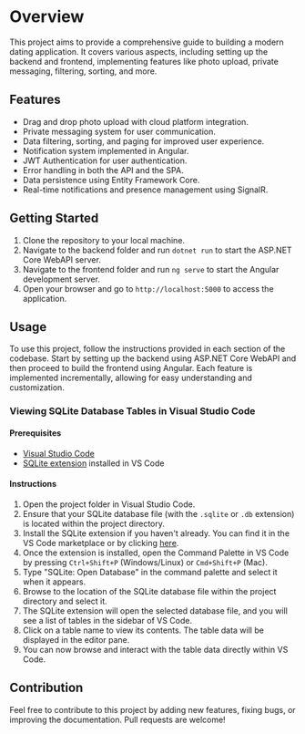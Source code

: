 # Overview

This project aims to provide a comprehensive guide to building a modern dating application. It covers various aspects, including setting up the backend and frontend, implementing features like photo upload, private messaging, filtering, sorting, and more.

## Features

- Drag and drop photo upload with cloud platform integration.
- Private messaging system for user communication.
- Data filtering, sorting, and paging for improved user experience.
- Notification system implemented in Angular.
- JWT Authentication for user authentication.
- Error handling in both the API and the SPA.
- Data persistence using Entity Framework Core.
- Real-time notifications and presence management using SignalR.

## Getting Started

1. Clone the repository to your local machine.
2. Navigate to the backend folder and run `dotnet run` to start the ASP.NET Core WebAPI server.
3. Navigate to the frontend folder and run `ng serve` to start the Angular development server.
4. Open your browser and go to `http://localhost:5000` to access the application.

## Usage

To use this project, follow the instructions provided in each section of the codebase. Start by setting up the backend using ASP.NET Core WebAPI and then proceed to build the frontend using Angular. Each feature is implemented incrementally, allowing for easy understanding and customization.

### Viewing SQLite Database Tables in Visual Studio Code

#### Prerequisites
- [Visual Studio Code](https://code.visualstudio.com/)
- [SQLite extension](https://marketplace.visualstudio.com/items?itemName=alexcvzz.vscode-sqlite) installed in VS Code

#### Instructions
1. Open the project folder in Visual Studio Code.
2. Ensure that your SQLite database file (with the `.sqlite` or `.db` extension) is located within the project directory.
3. Install the SQLite extension if you haven't already. You can find it in the VS Code marketplace or by clicking [here](https://marketplace.visualstudio.com/items?itemName=alexcvzz.vscode-sqlite).
4. Once the extension is installed, open the Command Palette in VS Code by pressing `Ctrl+Shift+P` (Windows/Linux) or `Cmd+Shift+P` (Mac).
5. Type "SQLite: Open Database" in the command palette and select it when it appears.
6. Browse to the location of the SQLite database file within the project directory and select it.
7. The SQLite extension will open the selected database file, and you will see a list of tables in the sidebar of VS Code.
8. Click on a table name to view its contents. The table data will be displayed in the editor pane.
9. You can now browse and interact with the table data directly within VS Code.


## Contribution

Feel free to contribute to this project by adding new features, fixing bugs, or improving the documentation. Pull requests are welcome!

